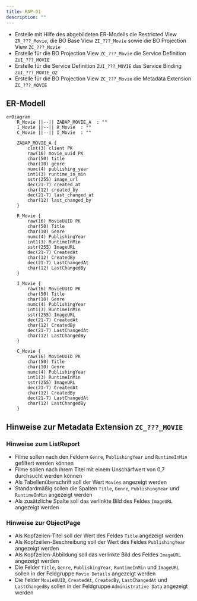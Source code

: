 ```yaml
---
title: RAP-01
description: ""
---
```


- Erstelle mit Hilfe des abgebildeten ER-Modells die Restricted View `ZR_???_Movie`, die BO Base View `ZI_???_Movie` sowie die BO Projection View `ZC_???_Movie`
- Erstelle für die BO Projection View `ZC_???_Movie` die Service Definition `ZUI_???_MOVIE`
- Erstelle für die Service Definition `ZUI_???_MOVIE` das Service Binding `ZUI_???_MOVIE_O2`
- Erstelle für die BO Projection View `ZC_???_Movie` die Metadata Extension `ZC_???_MOVIE`

## ER-Modell

```mermaid
erDiagram
    R_Movie ||--|| ZABAP_MOVIE_A  : ""
    I_Movie ||--|| R_Movie  : ""
    C_Movie ||--|| I_Movie  : ""

    ZABAP_MOVIE_A {
        clnt(3) client PK
        raw(16) movie_uuid PK
        char(50) title
        char(10) genre
        numc(4) publishing_year
        int1(3) runtime_in_min
        sstr(255) image_url
        dec(21-7) created_at
        char(12) created_by
        dec(21-7) last_changed_at
        char(12) last_changed_by
    }

    R_Movie {
        raw(16) MovieUUID PK
        char(50) Title
        char(10) Genre
        numc(4) PublishingYear
        int1(3) RuntimeInMin
        sstr(255) ImageURL
        dec(21-7) CreatedAt
        char(12) CreatedBy
        dec(21-7) LastChangedAt
        char(12) LastChangedBy
    }

    I_Movie {
        raw(16) MovieUUID PK
        char(50) Title
        char(10) Genre
        numc(4) PublishingYear
        int1(3) RuntimeInMin
        sstr(255) ImageURL
        dec(21-7) CreatedAt
        char(12) CreatedBy
        dec(21-7) LastChangedAt
        char(12) LastChangedBy
    }

    C_Movie {
        raw(16) MovieUUID PK
        char(50) Title
        char(10) Genre
        numc(4) PublishingYear
        int1(3) RuntimeInMin
        sstr(255) ImageURL
        dec(21-7) CreatedAt
        char(12) CreatedBy
        dec(21-7) LastChangedAt
        char(12) LastChangedBy
    }
```

## Hinweise zur Metadata Extension `ZC_???_MOVIE`

### Hinweise zum ListReport

- Filme sollen nach den Feldern `Genre`, `PublishingYear` und `RuntimeInMin` gefiltert werden können
- Filme sollen nach ihrem Titel mit einem Unschärfwert von 0,7 durchsucht werden können
- Als Tabellenüberschrift soll der Wert `Movies` angezeigt werden
- Standardmäßig sollen die Spalten `Title`, `Genre`, `PublishingYear` und `RuntimeInMin` angezeigt werden
- Als zusätzliche Spalte soll das verlinkte Bild des Feldes `ImageURL` angezeigt werden

### Hinweise zur ObjectPage

- Als Kopfzeilen-Titel soll der Wert des Feldes `Title` angezeigt werden
- Als Kopfzeilen-Beschreibung soll der Wert des Feldes `PublishingYear` angezeigt werden
- Als Kopfzeilen-Abbildung soll das verlinkte Bild des Feldes `ImageURL` angezeigt werden
- Die Felder `Title`, `Genre`, `PublishingYear`, `RuntimeInMin` und `ImageURL` sollen in der Feldgruppe `Movie Details` angezeigt werden
- Die Felder `MovieUUID`, `CreatedAt`, `CreatedBy`, `LastChangedAt` und `LastChangedBy` sollen in der Feldgruppe `Administrative Data` angezeigt werden
